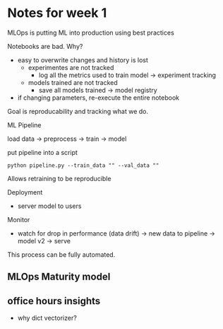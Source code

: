 # Notes for week 1

MLOps is putting ML into production using best practices

Notebooks are bad. Why?
- easy to overwrite changes and history is lost
    - experimentes are not tracked
        - log all the metrics used to train model -> experiment tracking
    - models trained are not tracked
        - save all models trained -> model registry
- if changing parameters, re-execute the entire notebook

Goal is reproducability and tracking what we do.

ML Pipeline

load data -> preprocess -> train -> model

put pipeline into a script

`python pipeline.py --train_data "" --val_data ""`

Allows retraining to be reproducible

Deployment
- server model to users

Monitor
- watch for drop in performance (data drift) -> new data to pipeline -> model v2 -> serve 

This process can be fully automated.

## MLOps Maturity model



## office hours insights

- why dict vectorizer?